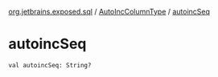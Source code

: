 [org.jetbrains.exposed.sql](../index.md) / [AutoIncColumnType](index.md) / [autoincSeq](.)

# autoincSeq

`val autoincSeq: String?`